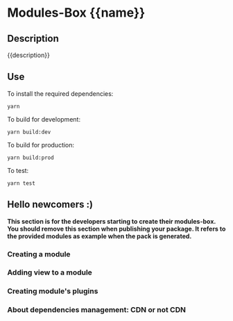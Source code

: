 # Modules-Box {{name}}


## Description
{{description}}

## Use 
To install the required dependencies:
```shell
yarn 
```
To build for development:
```shell
yarn build:dev
```
To build for production:
```shell
yarn build:prod
```

To test:
```shell
yarn test
```

## Hello newcomers :)

**This section is for the developers starting to create their modules-box.
You should remove this section when publishing your package. 
It refers to the provided modules as example when the pack is generated.**

### Creating a module

### Adding view to a module

### Creating module's plugins

### About dependencies management: CDN or not CDN

